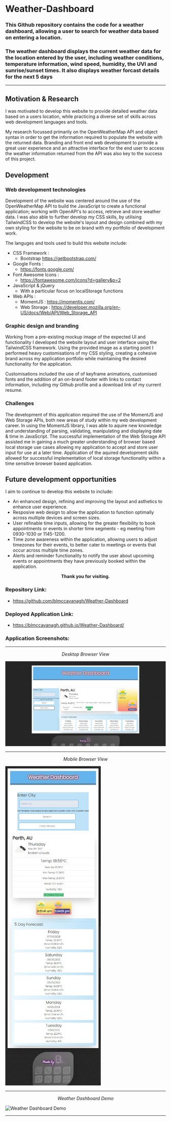 # Weather-Dashboard

### This Github repository contains the code for a weather dashboard, allowing a user to search for weather data based on entering a location. 

### The weather dashboard displays the current weather data for the location entered by the user, including weather conditions, temperature information, wind speed, humidity, the UVI and sunrise/sunset times. It also displays weather forcast details for the next 5 days 

---

## Motivation & Research

I was motivated to develop this website to provide detailed weather data based on a users location, while practicing a diverse set of skills across web development languages and tools.

My research focussed primarily on the OpenWeatherMap API and object syntax in order to get the information required to populate the website with the returned data. Branding and front end web development to provide a great user experience and an attractive interface for the end user to access the weather information returned from the API was also key to the success of this project.

##  Development
### Web development technologies 
Development of the website was centered around the use of the OpenWeatherMap API to build the JavaScript to create a functional application; working with OpenAPI's to access, retrieve and store weather data. I was also able to further develop my CSS skills, by utilising TailwindCSS to develop the website's layout and design combined with my own styling for the website to be on brand with my portfolio of development work. 

The languges and tools used to build this website include:

* CSS Framework :
    * Bootstrap https://getbootstrap.com/
* Google Fonts :
    * https://fonts.google.com/
* Font Awesome Icons :
    * https://fontawesome.com/icons?d=gallery&p=2
* JavaScript & jQuery
    * With a particular focus on localStorage functions
* Web APIs :
    * MomentJS : https://momentjs.com/
    * Web Storage : https://developer.mozilla.org/en-US/docs/Web/API/Web_Storage_API


### Graphic design and branding
Working from a pre-existing mockup image of the expected UI and functionality I developed the website layout and user interface using the TailwindCSS framework. Using the provided image as a starting point I performed heavy customisations of my CSS styling, creating a cohesive brand across my application portfolio while maintaining the desired functionality for the application. 

Customisations included the use of of keyframe animations, customised fonts and the addition of an on-brand footer with links to contact information, including my Github profile and a download link of my current resume.

### Challenges 

The development of this application required the use of the MomentJS and Web Storage APIs, both new areas of study within my web development career.
In using the MomentJS library, I was able to aquire new knowledge and understanding of parsing, validating, manipulating and displaying date & time in JavaScript.
The successful implementation of the Web Storage API assisted me in gaining a much greater understanding of browser based local storage use cases allowing my application to accept and store user input for use at a later time.
Application of the aquired development skills allowed for successful implementation of local storage functionality within a time sensitive browser based application.

## Future development opportunities

I aim to continue to develop this website to include:
* An enhanced design, refining and improving the layout and asthetics to enhance user experience.
* Resposive web design to allow the application to function optimally across multiple devices and screen sizes.
* User refinable time inputs, allowing for the greater flexibility to book appointments or events in shorter time segments - eg meeting from 0930-1030 or 1145-1200.
* Time zone awareness within the application, allowing users to adjust timezones for their events, to better cater to meetings or events that occur across multiple time zones.
* Alerts and reminder functionality to notify the user about upcoming events or appointments they have previously booked within the application.

<div align="center">

**Thank you for visiting.**

</div>

### Repository Link:

* https://github.com/blmccavanagh/Weather-Dashboard

### Deployed Application Link:

* https://blmccavanagh.github.io/Weather-Dashboard/

### Application Screenshots:

---

<div align="center">

*Desktop Browser View* 

</div>

![Weather Dashboard Desktop Screen Capture](assets\images\README\weather-dashboard-desktop-screen-capture.jpg)

---

<div align="center">

*Mobile Browser View* 

</div>

![Weather Dashboard Mobile Screen Capture](assets\images\README\weather-dashboard-mobile-screen-capture.png)

---

<div align="center">

*Weather Dashboard Demo*

</div>

![Weather Dashboard Demo](assets/images/README/weather-dashboard-demo.gif)

---